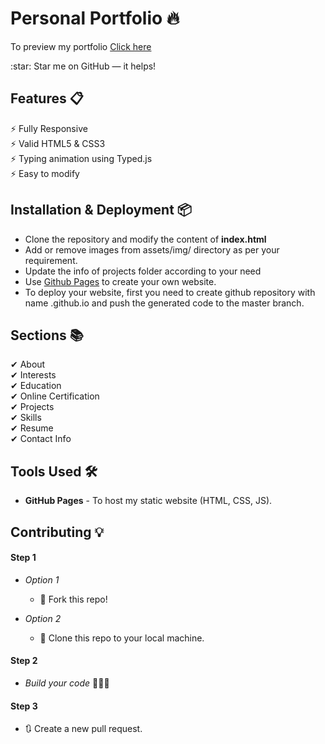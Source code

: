 # Personal Portfolio 🔥
<p>To preview my portfolio <a href="https://vishnub123.github.io/Portfolio/">Click here</a></p>
:star: Star me on GitHub — it helps!

## Features 📋
⚡ Fully Responsive\
⚡ Valid HTML5 & CSS3\
⚡ Typing animation using Typed.js\
⚡ Easy to modify

## Installation & Deployment 📦
- Clone the repository and modify the content of <b>index.html</b> 
- Add or remove images from assets/img/ directory as per your requirement.
- Update the info of projects folder according to your need
- Use [Github Pages](https://create-react-app.dev/docs/deployment/#github-pages) to create your own website.
- To deploy your website, first you need to create github repository with name <your-github-username>.github.io and push the generated code to the master branch.

## Sections 📚
✔ About\
✔ Interests\
✔ Education\
✔ Online Certification\
✔ Projects \
✔ Skills \
✔ Resume\
✔ Contact Info



## Tools Used 🛠
* <b>GitHub Pages</b> - To host my static website (HTML, CSS, JS).

## Contributing 💡
#### Step 1

- *Option 1*
    - 🍴 Fork this repo!

- *Option 2*
    - 👯 Clone this repo to your local machine.


#### Step 2

- *Build your code* 🔨🔨🔨

#### Step 3

- 🔃 Create a new pull request.
